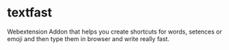 # textfast
Webextension Addon that helps you create shortcuts for words, setences or emoji and then type them in browser and write really fast.
